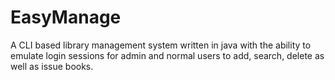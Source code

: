 # EasyManage
A CLI based library management system written in java with the ability to emulate login sessions for admin and normal users to add, search, delete as well as issue books.
